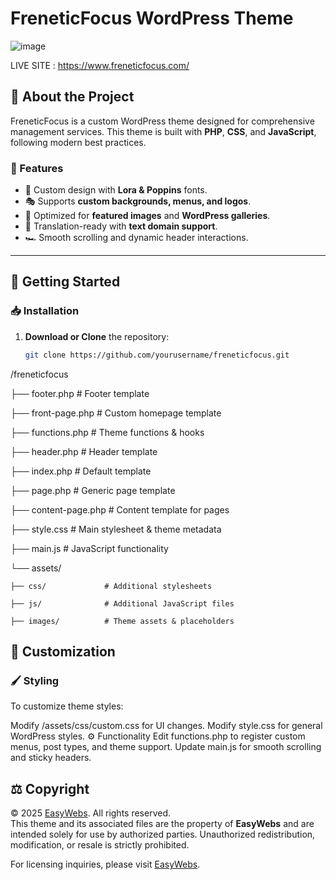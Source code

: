 # FreneticFocus WordPress Theme

![image](https://github.com/user-attachments/assets/86852657-650e-4fb8-95a1-ae0b3eb2aa61)

LIVE SITE : https://www.freneticfocus.com/ 
 

## 📌 About the Project

FreneticFocus is a custom WordPress theme designed for comprehensive management services. This theme is built with **PHP**, **CSS**, and **JavaScript**, following modern best practices.

### 🌟 Features
- 🎨 Custom design with **Lora & Poppins** fonts.
- 🎭 Supports **custom backgrounds, menus, and logos**.
- 📸 Optimized for **featured images** and **WordPress galleries**.
- 📝 Translation-ready with **text domain support**.
- 🏎️ Smooth scrolling and dynamic header interactions.

---

## 🚀 Getting Started

### 📥 Installation

1. **Download or Clone** the repository:
   ```sh
   git clone https://github.com/yourusername/freneticfocus.git


/freneticfocus

├── footer.php           # Footer template

├── front-page.php       # Custom homepage template

├── functions.php        # Theme functions & hooks

├── header.php           # Header template

├── index.php            # Default template

├── page.php             # Generic page template

├── content-page.php     # Content template for pages

├── style.css            # Main stylesheet & theme metadata

├── main.js              # JavaScript functionality

└── assets/

    ├── css/             # Additional stylesheets

    ├── js/              # Additional JavaScript files
    
    ├── images/          # Theme assets & placeholders


## 🎨 Customization
### 🖌️ Styling

To customize theme styles:

Modify /assets/css/custom.css for UI changes.
Modify style.css for general WordPress styles.
⚙️ Functionality
Edit functions.php to register custom menus, post types, and theme support.
Update main.js for smooth scrolling and sticky headers.


## ⚖️ Copyright

© 2025 [EasyWebs](https://easywebs.uk/). All rights reserved.  
This theme and its associated files are the property of **EasyWebs** and are intended solely for use by authorized parties. Unauthorized redistribution, modification, or resale is strictly prohibited.  

For licensing inquiries, please visit [EasyWebs](https://easywebs.uk/).

